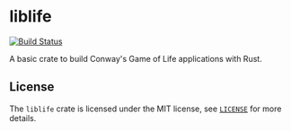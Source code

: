 # liblife
[![Build Status](https://img.shields.io/endpoint.svg?url=https%3A%2F%2Factions-badge.atrox.dev%2Fluizdepra%2Fliblife%2Fbadge%3Fref%3Dmaster&style=flat)](https://actions-badge.atrox.dev/luizdepra/liblife/goto?ref=master)

A basic crate to build Conway's Game of Life applications with Rust.

## License

The `liblife` crate is licensed under the MIT license, see [`LICENSE`](LICENSE) for more
details.
